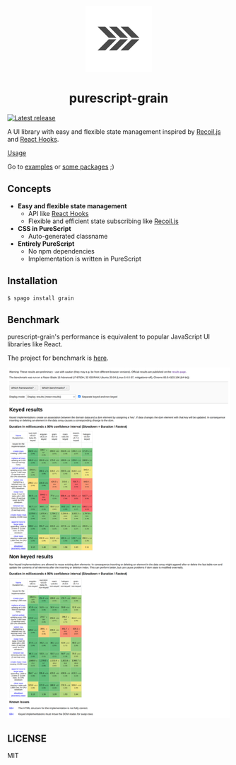 <p align="center">
  <img src="logo.png?raw=true" alt="grain" width="150" />
</p>

<h1 align="center">purescript-grain</h1>

[![Latest release](http://img.shields.io/github/release/purescript-grain/purescript-grain.svg)](https://github.com/purescript-grain/purescript-grain/releases)

A UI library with easy and flexible state management inspired by [Recoil.js](https://recoiljs.org/) and [React Hooks](https://reactjs.org/docs/hooks-intro.html).

[Usage](https://github.com/purescript-grain/purescript-grain/tree/master/Usage.md)

Go to [examples](https://github.com/purescript-grain/purescript-grain/tree/master/examples) or [some packages](https://github.com/purescript-grain) ;)

## Concepts

- **Easy and flexible state management**
  - API like [React Hooks](https://reactjs.org/docs/hooks-intro.html)
  - Flexible and efficient state subscribing like [Recoil.js](https://recoiljs.org/)
- **CSS in PureScript**
  - Auto-generated classname
- **Entirely PureScript**
  - No npm dependencies
  - Implementation is written in PureScript

## Installation

```
$ spago install grain
```

## Benchmark

purescript-grain's performance is equivalent to popular JavaScript UI libraries like React.

The project for benchmark is [here](https://github.com/purescript-grain/js-framework-benchmark/tree/master/frameworks/keyed/grain).

<img src="benchmark.png?raw=true" alt="benchmark" />

## LICENSE

MIT
